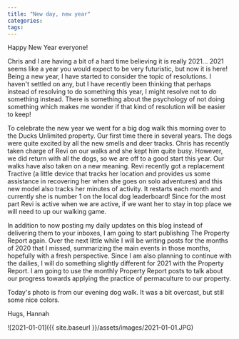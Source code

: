 ```yaml
---
title: "New day, new year"
categories:
tags:
---
```


Happy New Year everyone!

Chris and I are having a bit of a hard time believing it is really 2021... 2021 seems like a year you would expect to be very futuristic, but now it is here! Being a new year, I have started to consider the topic of resolutions. I haven't settled on any, but I have recently been thinking that perhaps instead of resolving to do something this year, I might resolve not to do something instead. There is something about the psychology of not doing something which makes me wonder if that kind of resolution will be easier to keep!

To celebrate the new year we went for a big dog walk this morning over to the Ducks Unlimited property. Our first time there in several years. The dogs were quite excited by all the new smells and deer tracks. Chris has recently taken charge of Revi on our walks and she kept him quite busy. However, we did return with all the dogs, so we are off to a good start this year. Our walks have also taken on a new meaning. Revi recently got a replacement Tractive (a little device that tracks her location and provides us some assistance in recovering her when she goes on solo adventures) and this new model also tracks her minutes of activity. It restarts each month and currently she is number 1 on the local dog leaderboard! Since for the most part Revi is active when we are active, if we want her to stay in top place we will need to up our walking game. 

In addition to now posting my daily updates on this blog instead of delivering them to your inboxes, I am going to start publishing The Property Report again. Over the next little while I will be writing posts for the months of 2020 that I missed, summarizing the main events in those months, hopefully with a fresh perspective. Since I am also planning to continue with the dailies, I will do something slightly different for 2021 with the Property Report. I am going to use the monthly Property Report posts to talk about our progress towards applying the practice of permaculture to our property. 

Today's photo is from our evening dog walk. It was a bit overcast, but still some nice colors.

Hugs,
Hannah

![2021-01-01]({{ site.baseurl }}/assets/images/2021-01-01.JPG)